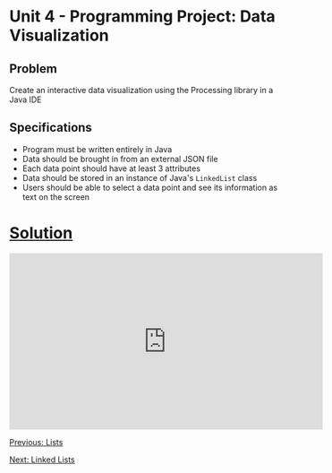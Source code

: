 # Unit 4 - Programming Project: Data Visualization

## Problem
  Create an interactive data visualization using the Processing library in a Java IDE

## Specifications
  * Program must be written entirely in Java
  * Data should be brought in from an external JSON file
  * Each data point should have at least 3 attributes
  * Data should be stored in an instance of Java's `LinkedList` class
  * Users should be able to select a data point and see its information as text on the screen

# [Solution](https://github.com/blwatkins/Data-Structures-From-A-New-Perspective/tree/master/4_LinkedLists/ProjectSolution/src)

<iframe width="560" height="315" src="https://www.youtube.com/embed/vm1RpsG2kFg" frameborder="0" gesture="media" allow="encrypted-media" allowfullscreen></iframe>

<br>

[Previous: Lists](day1.md)

[Next: Linked Lists](day2.md)
